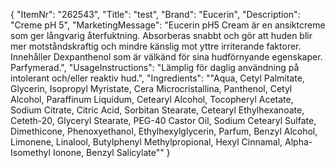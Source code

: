 {
  "ItemNr": "262543",
  "Title": "test",
  "Brand": "Eucerin",
  "Description": "Creme pH 5",
  "MarketingMessage": "Eucerin pH5 Cream är en ansiktcreme som ger långvarig återfuktning. Absorberas snabbt och gör att huden blir mer motståndskraftig och mindre känslig mot yttre irriterande faktorer. Innehåller Dexpanthenol som är välkänd för sina hudförnyande egenskaper. Parfymerad.",
  "UsageInstructions": "Lämplig för daglig användning på intolerant och/eller reaktiv hud.",
  "Ingredients": "\"Aqua, Cetyl Palmitate, Glycerin, Isopropyl Myristate, Cera Microcristallina, Panthenol, Cetyl Alcohol, Paraffinum Liquidum, Cetearyl Alcohol, Tocopheryl Acetate, Sodium Citrate, Citric Acid, Sorbitan Stearate, Cetearyl Ethylhexanoate, Ceteth-20, Glyceryl Stearate, PEG-40 Castor Oil, Sodium Cetearyl Sulfate, Dimethicone, Phenoxyethanol, Ethylhexylglycerin, Parfum, Benzyl Alcohol, Limonene, Linalool, Butylphenyl Methylpropional, Hexyl Cinnamal, Alpha-Isomethyl Ionone, Benzyl Salicylate\""
}